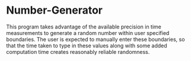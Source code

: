 # Number-Generator
This program takes advantage of the available precision in time measurements to generate a random number within user specified boundaries. The user is expected to manually enter these boundaries, so that the time taken to type in these values along with some added computation time creates reasonably reliable randomness.
